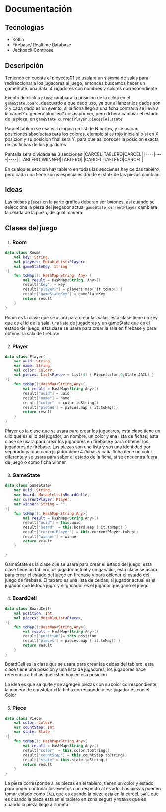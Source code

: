 # Documentación
## Tecnologías
- Kotlin
- Firebase/ Realtime Database
- Jeckpack Compose
## Descripción

Teniendo en cuenta el proyecto01 se usalara un sistema de salas para redireccionar a los jugadores al juego, entonces buscamos hacer un gameState, una Sala, 4 jugadores con nombres y colores correspondiente

Evento de click a `piece` cambiara la posicion de la celda en el `gameState.board`, deacuerdo a que dado uso, ya que al lanzar los dados son 2 y cada dado es un evento, si la ficha llego a una ficha contraria se lleva a la cárcel? o genera bloqueo? cosas por ver, pero debera cambiar el estado de la pieza, en `gameState.currentPlayer.pieces[#].state`

Para el tablero se usa en la logica un list de N partes, y se usaran posiciones absoluctas para los colores, ejemplo si es rojo inicia si o si en X posicion y su posicion final sera Y, para que asi conocer la posicion exacta de las fichas de los jugadores

Pantalla sera dividada en 3 secciones
|CARCEL|TABLERO|CARCEL|
|----|----|----|
|TABLERO|WIINNER|TABLERO|
|CARCEL|TABLERO|CARCEL|

En cualquier seccion hay tablero en todas las secciones hay celdas tablero, pero cada una tiene zonas especiales donde el state de las piezas cambian 

## Ideas

Las piesas `pieces` en la parte grafica deberan ser botones, asi cuando se selecciona la pieza del juegador actual `gameState.currentPlayer` cambiara la celada de la pieza, de igual manera

##  Clases del juego
1. ### Room
```kotlin
data class Room(
    val key: String,
    val players: MutableList<Player>,
    val gameStateKey: String
){
    fun toMap(): HashMap<String, Any> {
        val result = HashMap<String, Any>()
        result["key"] = key
        result["players"] = players.map{ it.toMap() }
        result["gameStateKey"] = gameStateKey
        return result
    }
}
```
Room es la clase que se usara para crear las salas, esta clase tiene un key que es el id de la sala, una lista de jugadores y un gameState que es el estado del juego, esta clase se usara para crear la sala en firebase y para obtener la sala de firebase

2. ### Player
```kotlin
data class Player(
    var uuid: String,
    var name: String,
    val color: ColorP,
    val pieces: List<Piece> = List(4) { Piece(color,0,State.JAIL) }
){
    fun toMap():HashMap<String,Any>{
        val result = HashMap<String,Any>()
        result["uuid"] = uuid
        result["name"] = name
        result["color"] = color.toString()
        result["pieces"] = pieces.map { it.toMap()}
        return result
    }
}
```
Player es la clase que se usara para crear los jugadores, esta clase tiene un uiid que es el id del jugador, un nombre, un color y una lista de fichas, esta clase se usara para crear los jugadores en firebase y para obtener los jugadores de firebase. Las piezas son una lista y son una identidad por separado ya que cada jugador tiene 4 fichas y cada ficha tiene un color diferente y se usara para saber el estado de la ficha, si se encuentra fuera de juego o como ficha winner

3. ### GameState
```kotlin
data class GameState(
    var uuid: String,
    var board: MutableList<BoardCell>,
    var currentPlayer: Player,
    var winner: String = "",
){
    fun toMap(): HashMap<String,Any>{
        val result = HashMap<String,Any>()
        result["uuid"] = this.uuid
        result["board"] = this.board.map { it.toMap() }
        result["currentPlayer"] = this.currentPlayer.toMap()
        result["winner"] = winner
        return result
    }

}

```
GameState es la clase que se usara para crear el estado del juego, esta clase tiene un tablero, un jugador actual y un ganador, esta clase se usara para crear el estado del juego en firebase y para obtener el estado del juego de firebase. El tablero es una lista de celdas, el jugador actual es el jugador que le toca jugar y el ganador es el jugador que gano el juego

4. ### BoardCell
```kotlin
data class BoardCell(
    val position: Int,
    val pieces: MutableList<Piece>,
){
    fun toMap():HashMap<String,Any>{
        val result = HashMap<String,Any>()
        result["position"]= this.position
        result["pieces"] = pieces.map { it.toMap() }
        return result
    }
}
```
BoardCell es la clase que se usara para crear las celdas del tablero, esta clase tiene una posicion y una lista de jugadores, los jugadores hace referencia a fichas que esten hay en esa posicion

La idea es que se quite y se agregen piezas con su color correspondiente, la manera de constatar el la ficha corresponde a ese jugador es con el Color

5. ### Piece
```kotlin
data class Piece(
    val color: ColorP,
    var countStep: Int,
    var state: State
){
    fun toMap(): HashMap<String,Any>{
        val result = HashMap<String,Any>()
        result["color"] = this.color.toString()
        result["countStep"] = this.countStep.toString()
        result["state"]= this.state.toString()
        return result
    }
}
```
La pieza corresponde a las piezas en el tablero, tienen un color y estado, para poder controlar los eventos con respecto al estado.
Las piezas pueden tomar estado como `JAIL` que es cuando la pieza esta en la carcel, `SAFE` que es cuando la pieza esta en el tablero en zona segura y `WINNER` que es cuando la pieza llego a la meta
